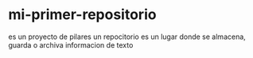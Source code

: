 # mi-primer-repositorio
 es un proyecto de pilares 
un repocitorio es un lugar donde se almacena, guarda o archiva informacion de texto  
